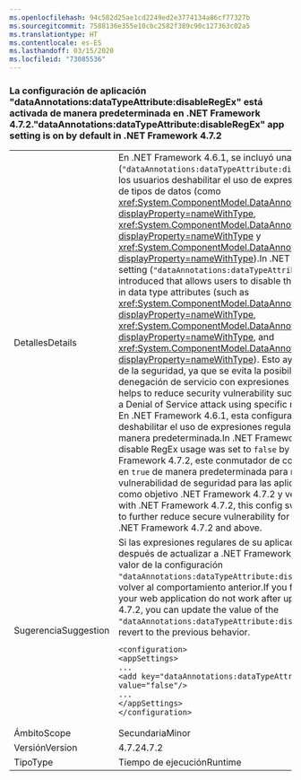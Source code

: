 ```yaml
---
ms.openlocfilehash: 94c582d25ae1cd2249ed2e3774134a86cf77327b
ms.sourcegitcommit: 7588136e355e10cbc2582f389c90c127363c02a5
ms.translationtype: HT
ms.contentlocale: es-ES
ms.lasthandoff: 03/15/2020
ms.locfileid: "73085536"
---
```

### <a name="dataannotationsdatatypeattributedisableregex-app-setting-is-on-by-default-in-net-framework-472"></a><span data-ttu-id="3f03c-101">La configuración de aplicación "dataAnnotations:dataTypeAttribute:disableRegEx" está activada de manera predeterminada en .NET Framework 4.7.2.</span><span class="sxs-lookup"><span data-stu-id="3f03c-101">"dataAnnotations:dataTypeAttribute:disableRegEx" app setting is on by default in .NET Framework 4.7.2</span></span>

|   |   |
|---|---|
|<span data-ttu-id="3f03c-102">Detalles</span><span class="sxs-lookup"><span data-stu-id="3f03c-102">Details</span></span>|<span data-ttu-id="3f03c-103">En .NET Framework 4.6.1, se incluyó una configuración de aplicación (<code>&quot;dataAnnotations:dataTypeAttribute:disableRegEx&quot;</code>) que permite a los usuarios deshabilitar el uso de expresiones regulares en atributos de tipos de datos (como <xref:System.ComponentModel.DataAnnotations.EmailAddressAttribute?displayProperty=nameWithType>, <xref:System.ComponentModel.DataAnnotations.UrlAttribute?displayProperty=nameWithType> y <xref:System.ComponentModel.DataAnnotations.PhoneAttribute?displayProperty=nameWithType>).</span><span class="sxs-lookup"><span data-stu-id="3f03c-103">In .NET Framework 4.6.1, an app setting (<code>&quot;dataAnnotations:dataTypeAttribute:disableRegEx&quot;</code>) was introduced that allows users to disable the use of regular expressions in data type attributes (such as <xref:System.ComponentModel.DataAnnotations.EmailAddressAttribute?displayProperty=nameWithType>, <xref:System.ComponentModel.DataAnnotations.UrlAttribute?displayProperty=nameWithType>, and <xref:System.ComponentModel.DataAnnotations.PhoneAttribute?displayProperty=nameWithType>).</span></span> <span data-ttu-id="3f03c-104">Esto ayuda a reducir la vulnerabilidad de la seguridad, ya que se evita la posibilidad de un ataque por denegación de servicio con expresiones regulares específicas.</span><span class="sxs-lookup"><span data-stu-id="3f03c-104">This helps to reduce security vulnerability such as avoiding the possibility of a Denial of Service attack using specific regular expressions.</span></span><br/><span data-ttu-id="3f03c-105">En .NET Framework 4.6.1, esta configuración de aplicación para deshabilitar el uso de expresiones regulares se estableció en <code>false</code> de manera predeterminada.</span><span class="sxs-lookup"><span data-stu-id="3f03c-105">In .NET Framework 4.6.1, this app setting to disable RegEx usage was set to <code>false</code> by default.</span></span> <span data-ttu-id="3f03c-106">A partir de .NET Framework 4.7.2, este conmutador de configuración está establecido en <code>true</code> de manera predeterminada para reducir todavía más la vulnerabilidad de seguridad para las aplicaciones web que tengan como objetivo .NET Framework 4.7.2 y versiones superiores.</span><span class="sxs-lookup"><span data-stu-id="3f03c-106">Starting with .NET Framework 4.7.2, this config switch is set to <code>true</code> by default to further reduce secure vulnerability for web applications that target .NET Framework 4.7.2 and above.</span></span>|
|<span data-ttu-id="3f03c-107">Sugerencia</span><span class="sxs-lookup"><span data-stu-id="3f03c-107">Suggestion</span></span>|<span data-ttu-id="3f03c-108">Si las expresiones regulares de su aplicación web no funcionan después de actualizar a .NET Framework 4.7.2, puede actualizar el valor de la configuración <code>&quot;dataAnnotations:dataTypeAttribute:disableRegEx&quot;</code> a <code>false</code> para volver al comportamiento anterior.</span><span class="sxs-lookup"><span data-stu-id="3f03c-108">If you find that regular expressions in your web application do not work after upgrading to .NET Framework 4.7.2, you can update the value of the <code>&quot;dataAnnotations:dataTypeAttribute:disableRegEx&quot;</code> setting to <code>false</code> to revert to the previous behavior.</span></span><pre><code class="lang-xml">&lt;configuration&gt;&#13;&#10;&lt;appSettings&gt;&#13;&#10;...&#13;&#10;&lt;add key=&quot;dataAnnotations:dataTypeAttribute:disableRegEx&quot; value=&quot;false&quot;/&gt;&#13;&#10;...&#13;&#10;&lt;/appSettings&gt;&#13;&#10;&lt;/configuration&gt;&#13;&#10;</code></pre>|
|<span data-ttu-id="3f03c-109">Ámbito</span><span class="sxs-lookup"><span data-stu-id="3f03c-109">Scope</span></span>|<span data-ttu-id="3f03c-110">Secundaria</span><span class="sxs-lookup"><span data-stu-id="3f03c-110">Minor</span></span>|
|<span data-ttu-id="3f03c-111">Versión</span><span class="sxs-lookup"><span data-stu-id="3f03c-111">Version</span></span>|<span data-ttu-id="3f03c-112">4.7.2</span><span class="sxs-lookup"><span data-stu-id="3f03c-112">4.7.2</span></span>|
|<span data-ttu-id="3f03c-113">Tipo</span><span class="sxs-lookup"><span data-stu-id="3f03c-113">Type</span></span>|<span data-ttu-id="3f03c-114">Tiempo de ejecución</span><span class="sxs-lookup"><span data-stu-id="3f03c-114">Runtime</span></span>|
